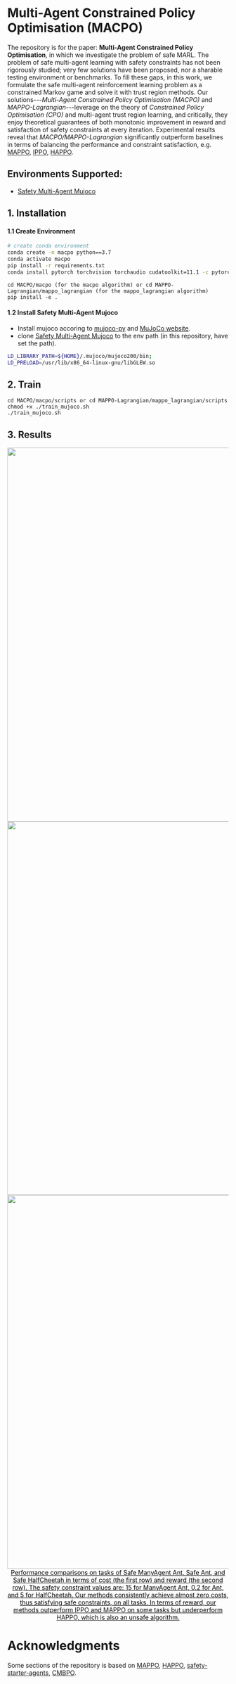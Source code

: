 # Multi-Agent Constrained Policy Optimisation (MACPO)

The repository is for the paper: **Multi-Agent Constrained Policy Optimisation**, in which we investigate the problem of safe MARL. The problem of safe multi-agent learning with safety constraints has not been rigorously studied; very few solutions have been proposed, nor a sharable testing environment or benchmarks.   To fill these gaps, in this work, we formulate the safe multi-agent reinforcement learning problem as a constrained Markov game and solve it with trust region methods. Our solutions---*Multi-Agent Constrained Policy Optimisation (MACPO)* and *MAPPO-Lagrangian*---leverage on the theory of  *Constrained Policy Optimisation (CPO)* and multi-agent trust region learning, and critically, they enjoy theoretical guarantees of  both  monotonic improvement in reward and satisfaction of safety constraints  at every iteration. Experimental results reveal that  *MACPO/MAPPO-Lagrangian* significantly outperform baselines in terms of balancing the performance and constraint satisfaction, e.g. [MAPPO](https://arxiv.org/abs/2103.01955), [IPPO](https://arxiv.org/abs/2011.09533), [HAPPO](https://arxiv.org/abs/2109.11251).



## Environments Supported:

- [Safety Multi-Agent Mujoco](https://github.com/chauncygu/Safe-Multi-Agent-Mujoco)




## 1. Installation

####  1.1 Create Environment

``` Bash
# create conda environment
conda create -n macpo python==3.7
conda activate macpo
pip install -r requirements.txt
conda install pytorch torchvision torchaudio cudatoolkit=11.1 -c pytorch -c nvidia
```

```
cd MACPO/macpo (for the macpo algorithm) or cd MAPPO-Lagrangian/mappo_lagrangian (for the mappo_lagrangian algorithm)
pip install -e .
```



#### 1.2 Install Safety Multi-Agent Mujoco


- Install mujoco accoring to [mujoco-py](https://github.com/openai/mujoco-py) and [MuJoCo website](https://www.roboti.us/license.html).
- clone [Safety Multi-Agent Mujoco](https://github.com/chauncygu/Safe-Multi-Agent-Mujoco) to the env path (in this repository, have set the path).

``` Bash
LD_LIBRARY_PATH=${HOME}/.mujoco/mujoco200/bin;
LD_PRELOAD=/usr/lib/x86_64-linux-gnu/libGLEW.so
```



## 2. Train

```
cd MACPO/macpo/scripts or cd MAPPO-Lagrangian/mappo_lagrangian/scripts
chmod +x ./train_mujoco.sh
./train_mujoco.sh
```


## 3. Results

<div align=center>
<img src="https://github.com/chauncygu/Multi-Agent-Constrained-Policy-Optimisation/blob/main/figures/New_ManyAgent_Ant_results.png" width="850"/>    
<img src="https://github.com/chauncygu/Multi-Agent-Constrained-Policy-Optimisation/blob/main/figures/New_Ant_results.png" width="850"/> 
<img src="https://github.com/chauncygu/Multi-Agent-Constrained-Policy-Optimisation/blob/main/figures/New_HalfCheetah_results.png" width="850"/>
</div>
    
<div align=center>
<center style="color:#000000;text-decoration:underline">
    Performance comparisons on tasks of Safe ManyAgent Ant, Safe Ant, and Safe HalfCheetah in terms of cost (the first row) and reward (the second row). The  safety constraint  values are: 15 for ManyAgent Ant, 0.2 for Ant, and 5 for HalfCheetah. Our methods consistently achieve almost zero costs, thus satisfying safe constraints,  on all tasks. In terms of reward, our methods outperform <a href="https://arxiv.org/abs/2011.09533)">IPPO</a> and <a href="https://arxiv.org/abs/2103.01955">MAPPO</a> on some tasks  but  underperform  <a href="https://arxiv.org/abs/2109.11251">HAPPO</a>, which  is also an unsafe algorithm.</center>
</div>


# Acknowledgments

Some sections of the repository is based on [MAPPO](https://github.com/marlbenchmark/on-policy), [HAPPO](https://github.com/cyanrain7/Trust-Region-Policy-Optimisation-in-Multi-Agent-Reinforcement-Learning), [safety-starter-agents](https://github.com/openai/safety-starter-agents), [CMBPO](https://github.com/anyboby/Constrained-Model-Based-Policy-Optimization).





